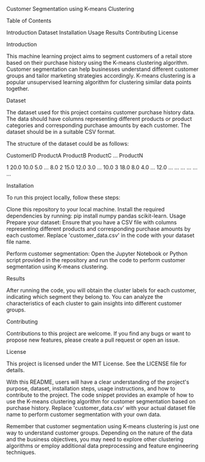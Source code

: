 Customer Segmentation using K-means Clustering

Table of Contents

Introduction
Dataset
Installation
Usage
Results
Contributing
License

Introduction

This machine learning project aims to segment customers of a retail store based on their purchase history using the K-means clustering algorithm. Customer segmentation can help businesses understand different customer groups and tailor marketing strategies accordingly. K-means clustering is a popular unsupervised learning algorithm for clustering similar data points together.

Dataset

The dataset used for this project contains customer purchase history data. The data should have columns representing different products or product categories and corresponding purchase amounts by each customer. The dataset should be in a suitable CSV format.

The structure of the dataset could be as follows:

CustomerID	ProductA	ProductB	ProductC	...	ProductN

1	            20.0	    10.0	     5.0	  ...	  8.0
2	            15.0	    12.0	     3.0	  ...	  10.0
3	            18.0	    8.0	       4.0	  ...	  12.0
...	          ...	      ...	       ...	  ...	  ...

Installation

To run this project locally, follow these steps:

Clone this repository to your local machine.
Install the required dependencies by running: pip install numpy pandas scikit-learn.
Usage
Prepare your dataset: Ensure that you have a CSV file with columns representing different products and corresponding purchase amounts by each customer. Replace 'customer_data.csv' in the code with your dataset file name.

Perform customer segmentation: Open the Jupyter Notebook or Python script provided in the repository and run the code to perform customer segmentation using K-means clustering.

Results

After running the code, you will obtain the cluster labels for each customer, indicating which segment they belong to. You can analyze the characteristics of each cluster to gain insights into different customer groups.

Contributing

Contributions to this project are welcome. If you find any bugs or want to propose new features, please create a pull request or open an issue.

License

This project is licensed under the MIT License. See the LICENSE file for details.

With this README, users will have a clear understanding of the project's purpose, dataset, installation steps, usage instructions, and how to contribute to the project. The code snippet provides an example of how to use the K-means clustering algorithm for customer segmentation based on purchase history. Replace 'customer_data.csv' with your actual dataset file name to perform customer segmentation with your own data.

Remember that customer segmentation using K-means clustering is just one way to understand customer groups. Depending on the nature of the data and the business objectives, you may need to explore other clustering algorithms or employ additional data preprocessing and feature engineering techniques.
